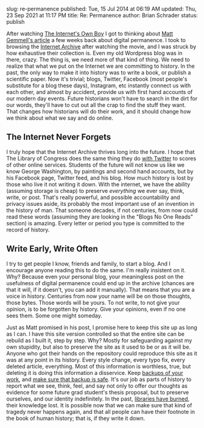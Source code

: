 slug: re-permanence
published: Tue, 15 Jul 2014 at 06:19 AM
updated: Thu, 23 Sep 2021 at 11:17 PM
title: Re: Permanence 
author: Brian Schrader
status: publish

After watching [The Internet's Own Boy][1] I got to thinking about [Matt Gemmell's article][2] a few weeks back about digital permanence. I took to browsing the [Internet Archive][3] after watching the movie, and I was struck by how exhaustive their collection is. Even my old Wordpress blog was in there, crazy. The thing is, we need more of that kind of thing. We need to realize that what we put on the Internet we are committing to history. In the past, the only way to make it into history was to write a book, or publish a scientific paper. Now it's trivial; blogs, Twitter, Facebook (most people's substitute for a blog these days), Instagram, etc instantly connect us with each other, and almost by accident, provide us with first hand accounts of our modern day events. Future historians won't have to search in the dirt for our words, they'll have to cut out all the crap to find the stuff they want. That changes how historians will do their work, and it should change how we think about what we say and do online.

[1]: http://brianschrader.com/archive/the-internet's-own-boy/
[2]: http://mattgemmell.com/permanence/
[3]: https://archive.org/index.php

## The Internet Never Forgets

I truly hope that the Internet Archive thrives long into the future. I hope that The Library of Congress does the same thing they do [with Twitter][4] to scores of other online services. Students of the future will not know us like we know George Washington, by paintings and second hand accounts, but by his Facebook page, Twitter feed, and his blog. How much history is lost by those who live it not writing it down. With the internet, we have the ability (assuming storage is cheap) to preserve _everything_ we ever say, think, write, or post. That's really powerful, and possible accountability and privacy issues aside, its probably the most important use of an invention in the history of man. That someone decades, if not centuries, from now could read these words (assuming they are looking in the "Blogs No One Reads" section) is amazing. Every letter or period you type is committed to the record of history.

[4]: http://www.loc.gov/today/pr/2013/files/twitter_report_2013jan.pdf

## Write Early, Write Often

I try to get people I know, friends and family, to start a blog. And I encourage anyone reading this to do the same. I'm really insistent on it. Why? Because even your personal blog, your meaningless post on the usefulness of digital permanence could end up in the archive (chances are that it will, if it doesn't, you can add it manually). That means that you are a voice in history. Centuries from now your name will be on those thoughts, those bytes. Those words will be yours. To not write, to not give your opinion, is to be forgotten by history. Give your opinions, even if no one sees them. Some one might someday.

Just as Matt promised in his post, I promise here to keep this site up as long as I can. I have this site version controlled so that the entire site can be rebuild as I built it, step by step. Why? Mostly for safeguarding against my own stupidity, but also to preserve the site as it used to be or as it will be. Anyone who got their hands on the repository could reproduce this site as it was at any point in its history. Every style change, every typo fix, every deleted article, everything. Most of this information is worthless, true, but deleting it is doing this information a disservice. Keep [backups of your work][5], and [make sure that backup is safe][6]. It's our job as parts of history to report what we see, think, feel, and say not only to offer our thoughts as evidence for some future grad student's thesis proposal, but to preserve ourselves, and our identity indefinitely. In the past, [libraries have burned][7], their knowledge lost. It is possible now that we can make sure that kind of tragedy never happens again, and that all people can have their footnote in the book of human history; that is, if they write it down.

[5]: https://www.apple.com/support/timemachine/
[6]: http://www.backblaze.com
[7]: http://en.wikipedia.org/wiki/Library_of_Alexandria
